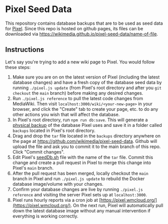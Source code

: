 # Pixel Seed Data

This repository contains database backups that are to be used as seed data for [Pixel](https://github.com/nicholasray/pixel). Since this repo is hosted on github pages, its files can be downloaded via https://wikimedia.github.io/pixel-seed-data/name-of-file.

## Instructions

Let's say you're trying to add a new wiki page to Pixel. You would follow these steps:

1) Make sure you are on on the latest version of Pixel (including the latest database changes) and have a fresh copy of the database seed data by running `./pixel.js update` (from Pixel's root directory and after you `git checkout` the `main` branch) before making any desired changes.
2) Run `./pixel.js reference` to pull the latest code changes from MediaWiki. Then visit `localhost:3000/wiki/<your-new-page>` in your browser, and click the "Create" tab to create your page, etc. to do any other actions you wish that will affect the database.
3) In Pixel's root directory, run `npm run db:save`. This will generate a [physical backup](https://dev.mysql.com/doc/refman/8.0/en/backup-types.html#:~:text=Physical%20backup%20methods%20have%20these,only%20file%20copying%20without%20conversion) of the database Pixel uses and save it in a folder called `backups` located in Pixel's root directory.
4) Drag and drop the `tar` file located in the `backups` directory anywhere on the page at https://github.com/wikimedia/pixel-seed-data. Github will upload the file and ask you to commit it to the main branch of this repo. Click "Commit changes".
5) Edit Pixel's [seedDb.sh](https://github.com/wikimedia/pixel/blob/b4af39d0be82f6f608e9fb3996b52cb9f924eabe/Dockerfile.database#L5) file with the name of the `tar` file. Commit this change and create a pull request in Pixel to merge this change into Pixel's `main` branch.
6) After the pull request has been merged, locally checkout the `main` branch in Pixel and run `./pixel.js update` to rebuild the Docker database image/volume with your changes.
7) Confirm your database changes are live by running `./pixel.js reference` and visiting the server Pixel sets up at `localhost:3000`.
8) Pixel runs hourly reports via a cron job at [https://pixel.wmcloud.org/](https://pixel.wmcloud.org/). On the next run, Pixel will automatically pull down the latest database image without any manual intervention if everything is working correctly.
